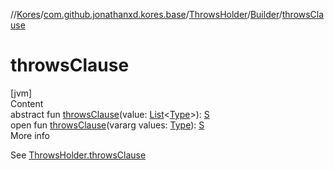 //[Kores](../../../index.md)/[com.github.jonathanxd.kores.base](../../index.md)/[ThrowsHolder](../index.md)/[Builder](index.md)/[throwsClause](throws-clause.md)



# throwsClause  
[jvm]  
Content  
abstract fun [throwsClause](throws-clause.md)(value: [List](https://kotlinlang.org/api/latest/jvm/stdlib/kotlin.collections/-list/index.html)<[Type](https://docs.oracle.com/javase/8/docs/api/java/lang/reflect/Type.html)>): [S](index.md)  
open fun [throwsClause](throws-clause.md)(vararg values: [Type](https://docs.oracle.com/javase/8/docs/api/java/lang/reflect/Type.html)): [S](index.md)  
More info  


See [ThrowsHolder.throwsClause](../throws-clause.md)

  



